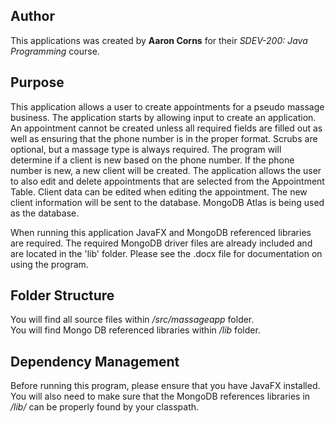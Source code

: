 ## Author

This applications was created by **Aaron Corns** for their *SDEV-200: Java Programming* course.

## Purpose

This application allows a user to create appointments for a pseudo massage business. The application starts by allowing input to create an application. An appointment cannot be created unless all required fields are filled out as well as ensuring that the phone number is in the proper format. Scrubs are optional, but a massage type is always required. The program will determine if a client is new based on the phone number. If the phone number is new, a new client will be created. The application allows the user to also edit and delete appointments that are selected from the Appointment Table. Client data can be edited when editing the appointment. The new client information will be sent to the database. MongoDB Atlas is being used as the database.  
  
When running this application JavaFX and MongoDB referenced libraries are required. The required MongoDB driver files are already
included and are located in the 'lib' folder. Please see the .docx file for documentation on using the program.

## Folder Structure

You will find all source files within _/src/massageapp_ folder.  
You will find Mongo DB referenced libraries within _/lib_ folder.  

## Dependency Management

Before running this program, please ensure that you have JavaFX installed. You will also need to make sure that the MongoDB references libraries in _/lib/_ can be properly found by your classpath.

